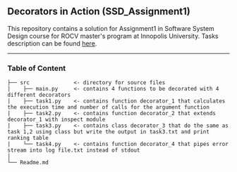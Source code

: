 ## Decorators in Action (SSD_Assignment1)
This repository contains a solution for Assignment1 in Software System Design course for ROCV master's program at Innopolis University. Tasks description can be found [here](https://hackmd.io/@gFZmdMTOQxGFHEFqqU8pMQ/Sy1EEcCZF#Decorators-in-Action/).

---
### Table of Content 
```
├── src              <- directory for source files 
|    ├── main.py     <- contains 4 functions to be decorated with 4 different decorators
|    ├── task1.py    <- contains function decorator_1 that calculates the execution time and number of calls for the argument function
|    ├── task2.py    <- contains function decorator_2 that extends decorator_1 with inspect module
|    ├── task3.py    <- contains class decorator_3 that do the same as task 1,2 using class but write the output in task3.txt and print ranking table
|    └── task4.py    <- contains function decorator_4 that pipes error stream into log file.txt instead of stdout
│                               
└── Readme.md
```
